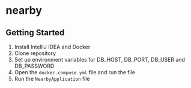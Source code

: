 # nearby

## Getting Started
1. Install IntelliJ IDEA and Docker
2. Clone repository
3. Set up environment variables for DB_HOST, DB_PORT, DB_USER and DB_PASSWORD
4. Open the ```docker.compose.yml``` file and run the file
5. Run the ```NearbyApplication``` file